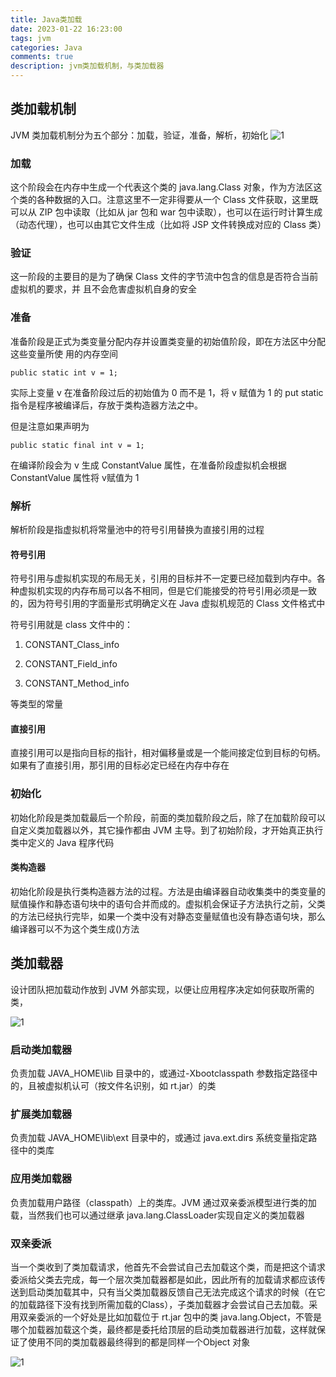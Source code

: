 ```yaml
---
title: Java类加载
date: 2023-01-22 16:23:00
tags: jvm
categories: Java
comments: true
description: jvm类加载机制，与类加载器
---
```


## 类加载机制

JVM 类加载机制分为五个部分：加载，验证，准备，解析，初始化
![1](1.jpg)

### 加载
这个阶段会在内存中生成一个代表这个类的 java.lang.Class 对象，作为方法区这个类的各种数据的入口。注意这里不一定非得要从一个 Class 文件获取，这里既可以从 ZIP 包中读取（比如从 jar 包和 war 包中读取），也可以在运行时计算生成（动态代理），也可以由其它文件生成（比如将 JSP 文件转换成对应的 Class 类）
### 验证
这一阶段的主要目的是为了确保 Class 文件的字节流中包含的信息是否符合当前虚拟机的要求，并
且不会危害虚拟机自身的安全
### 准备
准备阶段是正式为类变量分配内存并设置类变量的初始值阶段，即在方法区中分配这些变量所使
用的内存空间

```
public static int v = 1;
```

实际上变量 v 在准备阶段过后的初始值为 0 而不是 1，将 v 赋值为 1 的 put static 指令是程序被编译后，存放于类构造器<client>方法之中。

但是注意如果声明为

```
public static final int v = 1;
```

在编译阶段会为 v 生成 ConstantValue 属性，在准备阶段虚拟机会根据 ConstantValue 属性将 v赋值为 1

### 解析

解析阶段是指虚拟机将常量池中的符号引用替换为直接引用的过程

#### 符号引用

符号引用与虚拟机实现的布局无关，引用的目标并不一定要已经加载到内存中。各种虚拟机实现的内存布局可以各不相同，但是它们能接受的符号引用必须是一致的，因为符号引用的字面量形式明确定义在 Java 虚拟机规范的 Class 文件格式中

符号引用就是 class 文件中的：

1. CONSTANT_Class_info

2. CONSTANT_Field_info

3. CONSTANT_Method_info

等类型的常量

#### 直接引用

直接引用可以是指向目标的指针，相对偏移量或是一个能间接定位到目标的句柄。如果有了直接引用，那引用的目标必定已经在内存中存在

### 初始化

初始化阶段是类加载最后一个阶段，前面的类加载阶段之后，除了在加载阶段可以自定义类加载器以外，其它操作都由 JVM 主导。到了初始阶段，才开始真正执行类中定义的 Java 程序代码

#### 类构造器

初始化阶段是执行类构造器<client>方法的过程。<client>方法是由编译器自动收集类中的类变量的赋值操作和静态语句块中的语句合并而成的。虚拟机会保证子<client>方法执行之前，父类的<client>方法已经执行完毕，如果一个类中没有对静态变量赋值也没有静态语句块，那么编译器可以不为这个类生成<client>()方法

## 类加载器

设计团队把加载动作放到 JVM 外部实现，以便让应用程序决定如何获取所需的类，

![1](2.jpg)

### 启动类加载器

负责加载 JAVA_HOME\lib 目录中的，或通过-Xbootclasspath 参数指定路径中的，且被虚拟机认可（按文件名识别，如 rt.jar）的类

### 扩展类加载器

负责加载 JAVA_HOME\lib\ext 目录中的，或通过 java.ext.dirs 系统变量指定路径中的类库

### 应用类加载器

负责加载用户路径（classpath）上的类库。JVM 通过双亲委派模型进行类的加载，当然我们也可以通过继承 java.lang.ClassLoader实现自定义的类加载器

### 双亲委派

当一个类收到了类加载请求，他首先不会尝试自己去加载这个类，而是把这个请求委派给父类去完成，每一个层次类加载器都是如此，因此所有的加载请求都应该传送到启动类加载其中，只有当父类加载器反馈自己无法完成这个请求的时候（在它的加载路径下没有找到所需加载的Class），子类加载器才会尝试自己去加载。采用双亲委派的一个好处是比如加载位于 rt.jar 包中的类 java.lang.Object，不管是哪个加载器加载这个类，最终都是委托给顶层的启动类加载器进行加载，这样就保证了使用不同的类加载器最终得到的都是同样一个Object 对象

![1](3.jpg)